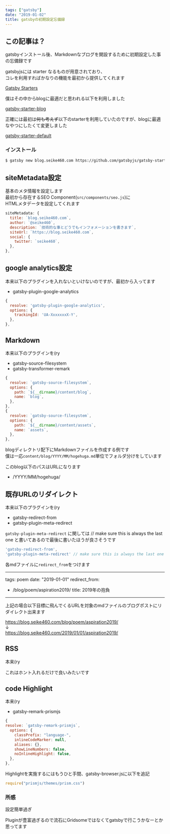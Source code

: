 ```yaml
---
tags: ["gatsby"]
date: "2019-01-02"
title: gatsbyの初期設定忘備録
---
```


## この記事は？

gatsbyインストール後、Markdownなブログを開設するために初期設定した事の忘備録です  

gatsbyjsには starter なるものが用意されており、  
コレを利用すればかなりの機能を最初から提供してくれます

[Gatsby Starters](https://www.gatsbyjs.org/starters)

僕はその中からblogに最適だと思われる以下を利用しました

[gatsby-starter-blog](https://www.gatsbyjs.org/starters/gatsbyjs/gatsby-starter-blog/)

正確には最初は~~何も考えず~~以下のstarterを利用していたのですが、blogに最適なやつにしたくて変更しました

[gatsby-starter-default](https://www.gatsbyjs.org/starters/gatsbyjs/gatsby-starter-default/)

### インストール

```bash
$ gatsby new blog.seike460.com https://github.com/gatsbyjs/gatsby-starter-blog
```

## siteMetadata設定

基本のメタ情報を設定します  
最初から存在するSEO Component(`src/components/seo.js`)に  
HTMLメタデータを設定してくれます

```javascript:title=gatsby-config.js example
siteMetadata: {
  title: `blog.seike460.com`,
  author: `@seike460`,
  description: `技術的な事とどうでもインフォメーションを書きます`,
  siteUrl: `https://blog.seike460.com`,
  social: {
    twitter: `seike460`,
  },
},
```

## google analytics設定

本来以下のプラグインを入れないといけないのですが、最初から入ってます

- gatsby-plugin-google-analytics

```javascript:title=gatsby-config.js example
{
  resolve: 'gatsby-plugin-google-analytics',
  options: {
    trackingId: 'UA-XxxxxxxX-Y',
  },
},
```

## Markdown

本来以下のプラグインを(ry

- gatsby-source-filesystem
- gatsby-transformer-remark

```javascript:title=gatsby-config.js example
{
  resolve: `gatsby-source-filesystem`,
  options: {
    path: `${__dirname}/content/blog`,
    name: `blog`,
  },
},
{
  resolve: `gatsby-source-filesystem`,
  options: {
    path: `${__dirname}/content/assets`,
    name: `assets`,
  },
},
```

blogディレクトリ配下にMarkdownファイルを作成する例です  
僕は一応`content/blog/YYYY/MM/hogehuga.md`単位でフォルダ分けをしています

このblog以下のパスはURLになります

- /YYYY/MM/hogehuga/

## 既存URLのリダイレクト

本来以下のプラグインを(ry

- gatsby-redirect-from
- gatsby-plugin-meta-redirect

`gatsby-plugin-meta-redirect` に関しては
// make sure this is always the last one
と書いてあるので最後に書いたほうが良さそうです

```javascript:title=gatsby-config.js example
'gatsby-redirect-from',
'gatsby-plugin-meta-redirect' // make sure this is always the last one
```

各mdファイルに`redirect_from`をつけます

---
tags: poem
date: "2019-01-01"
redirect_from:
  - /blog/poem/aspiration2019/
title: 2019年の抱負
---

上記の場合以下目標に飛んでくるURLを対象のmdファイルのブログポストにリダイレクト出来ます  

https://blog.seike460.com/blog/poem/aspiration2019/  
↓  
https://blog.seike460.com/2019/01/01/aspiration2019/  

## RSS

本来(ry

これはホント入れるだけで良いみたいです

## code Highlight

本来(ry

- gatsby-remark-prismjs

```javascript:title=gatsby-config.js example
{
resolve: `gatsby-remark-prismjs`,
  options: {
    classPrefix: "language-",
    inlineCodeMarker: null,
    aliases: {},
    showLineNumbers: false,
    noInlineHighlight: false,
  },
},
```

Highlightを実施するにはもうひと手間、gatsby-browser.jsに以下を追記
```javascript:title=gatsby-browser.js example
require("prismjs/themes/prism.css")
```

### 所感

設定簡単過ぎ

Pluginが豊富過ぎるので流石にGridsomeではなくてgatsbyで行こうかなーとか思ってます
